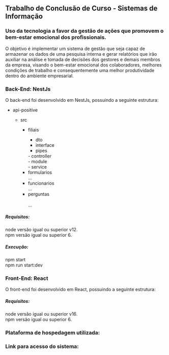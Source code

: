 ## Trabalho de Conclusão de Curso - Sistemas de Informação
### Uso da tecnologia a favor da gestão de ações que promovem o bem-estar emocional dos profissionais.


  O objetivo é implementar um sistema de gestão que seja capaz de armazenar os dados de uma pesquisa interna e gerar relatórios que irão auxiliar na análise e tomada de decisões dos gestores e demais membros da empresa, visando o bem-estar emocional dos colaboradores, melhores condições de trabalho e consequentemente uma melhor produtividade dentro do ambiente empresarial.
  
###  Back-End: NestJs
  O back-end foi desenvolvido em NestJs, possuindo a seguinte estrutura: 
    <ul>
      <li>api-positive</li>
      <ul>
        <li>src</li>
        <ul>
          <li>filiais</li>
            <ul> 
              <li> dto </li>
              <li> interface </li>
              <li> pipes </li>
          </ul>
          - controller </br>
          - module </br>
          - service </br>
          <li>formularios </li>
          ...
          <li> funcionarios </li>
          ...
          <li> perguntas </li>      
          ...
        </ul>
      </ul>
    </ul>
          
  ##### Requisitos: 
  node versão igual ou superior v12. </br>
  npm versão igual ou superior 6.</br>
              
  ##### Execução: 
  npm start </br>
  npm run start:dev </br>
  
  
### Front-End: React
  <p>O front-end foi desenvolvido em React, possuindo a seguinte estrutura: </p>
  
##### Requisitos: 
  node versão igual ou superior v16. </br>
  npm versão igual ou superior 6.</br>
  
  
### Plataforma de hospedagem utilizada: 
### Link para acesso do sistema: 
